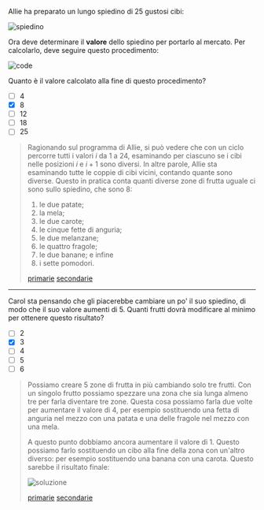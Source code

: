 Allie ha preparato un lungo spiedino di 25 gustosi cibi:

![spiedino](fig.asy)

Ora deve determinare il **valore** dello spiedino per portarlo al mercato. Per calcolarlo, deve seguire questo procedimento:

![code](code.asy)

Quanto è il valore calcolato alla fine di questo procedimento?

- [ ] 4
- [x] 8
- [ ] 12
- [ ] 18
- [ ] 25

> Ragionando sul programma di Allie, si può vedere che con un ciclo percorre tutti i valori $i$ da $1$ a $24$,
> esaminando per ciascuno se i cibi nelle posizioni $i$ e $i+1$ sono diversi. In altre parole, Allie sta
> esaminando tutte le coppie di cibi vicini, contando quante sono diverse. Questo in pratica conta quanti
> diverse zone di frutta uguale ci sono sullo spiedino, che sono 8:
> 
> 1. le due patate;
> 2. la mela;
> 3. le due carote;
> 4. le cinque fette di anguria;
> 5. le due melanzane;
> 6. le quattro fragole;
> 7. le due banane; e infine
> 8. i sette pomodori.
>
> [primarie](primarie.asy)
> [secondarie](secondarie.asy)

---

Carol sta pensando che gli piacerebbe cambiare un po' il suo spiedino, di modo che il suo valore aumenti di $5$.
Quanti frutti dovrà modificare al minimo per ottenere questo risultato?

- [ ] 2
- [x] 3
- [ ] 4
- [ ] 5
- [ ] 6

> Possiamo creare $5$ zone di frutta in più cambiando solo tre frutti.
> Con un singolo frutto possiamo spezzare una zona che sia lunga almeno tre per farla diventare tre zone.
> Questa cosa possiamo farla due volte per aumentare il valore di $4$, per esempio sostituendo
> una fetta di anguria nel mezzo con una patata e una delle fragole nel mezzo con una mela.
> 
> A questo punto dobbiamo ancora aumentare il valore di $1$. Questo possiamo farlo sostituendo un cibo
> alla fine della zona con un'altro diverso: per esempio sostituendo una banana con una carota.
> Questo sarebbe il risultato finale:
>
> ![soluzione](sol.asy)
>
> [primarie](primarie.asy)
> [secondarie](secondarie.asy)
